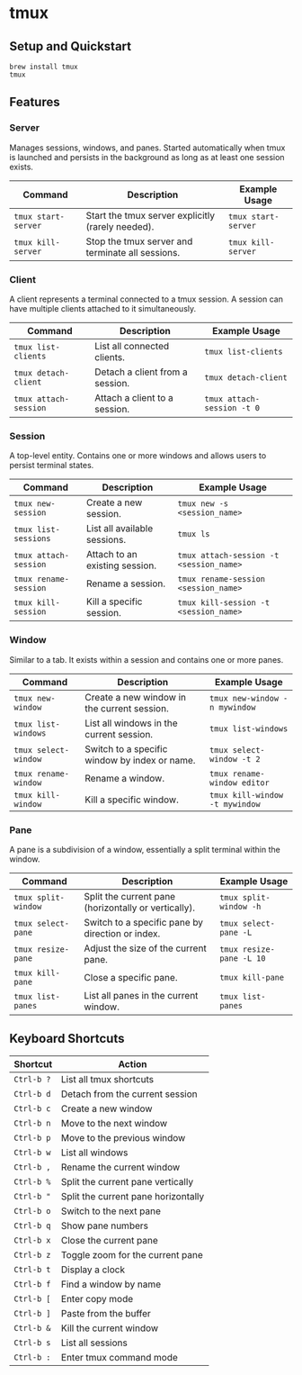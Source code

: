 # tmux

## Setup and Quickstart

```
brew install tmux
tmux
```

## Features

### Server

Manages sessions, windows, and panes. Started automatically when tmux is launched and persists in the background as long as at least one session exists.

| Command             | Description                                       | Example Usage       |
| ------------------- | ------------------------------------------------- | ------------------- |
| `tmux start-server` | Start the tmux server explicitly (rarely needed). | `tmux start-server` |
| `tmux kill-server`  | Stop the tmux server and terminate all sessions.  | `tmux kill-server`  |

### Client

A client represents a terminal connected to a tmux session. A session can have multiple clients attached to it simultaneously.

| Command               | Description                     | Example Usage              |
| --------------------- | ------------------------------- | -------------------------- |
| `tmux list-clients`   | List all connected clients.     | `tmux list-clients`        |
| `tmux detach-client`  | Detach a client from a session. | `tmux detach-client`       |
| `tmux attach-session` | Attach a client to a session.   | `tmux attach-session -t 0` |

### Session

A top-level entity. Contains one or more windows and allows users to persist terminal states.

| Command               | Description                    | Example Usage                           |
| --------------------- | ------------------------------ | --------------------------------------- |
| `tmux new-session`    | Create a new session.          | `tmux new -s <session_name>`            |
| `tmux list-sessions`  | List all available sessions.   | `tmux ls`                               |
| `tmux attach-session` | Attach to an existing session. | `tmux attach-session -t <session_name>` |
| `tmux rename-session` | Rename a session.              | `tmux rename-session <session_name>`    |
| `tmux kill-session`   | Kill a specific session.       | `tmux kill-session -t <session_name>`   |

### Window

Similar to a tab. It exists within a session and contains one or more panes.

| Command              | Description                                   | Example Usage                  |
| -------------------- | --------------------------------------------- | ------------------------------ |
| `tmux new-window`    | Create a new window in the current session.   | `tmux new-window -n mywindow`  |
| `tmux list-windows`  | List all windows in the current session.      | `tmux list-windows`            |
| `tmux select-window` | Switch to a specific window by index or name. | `tmux select-window -t 2`      |
| `tmux rename-window` | Rename a window.                              | `tmux rename-window editor`    |
| `tmux kill-window`   | Kill a specific window.                       | `tmux kill-window -t mywindow` |

### Pane

A pane is a subdivision of a window, essentially a split terminal within the window.

| Command             | Description                                          | Example Usage            |
| ------------------- | ---------------------------------------------------- | ------------------------ |
| `tmux split-window` | Split the current pane (horizontally or vertically). | `tmux split-window -h`   |
| `tmux select-pane`  | Switch to a specific pane by direction or index.     | `tmux select-pane -L`    |
| `tmux resize-pane`  | Adjust the size of the current pane.                 | `tmux resize-pane -L 10` |
| `tmux kill-pane`    | Close a specific pane.                               | `tmux kill-pane`         |
| `tmux list-panes`   | List all panes in the current window.                | `tmux list-panes`        |

## Keyboard Shortcuts

| **Shortcut** | **Action**                          |
| ------------ | ----------------------------------- |
| `Ctrl-b ?`   | List all tmux shortcuts             |
| `Ctrl-b d`   | Detach from the current session     |
| `Ctrl-b c`   | Create a new window                 |
| `Ctrl-b n`   | Move to the next window             |
| `Ctrl-b p`   | Move to the previous window         |
| `Ctrl-b w`   | List all windows                    |
| `Ctrl-b ,`   | Rename the current window           |
| `Ctrl-b %`   | Split the current pane vertically   |
| `Ctrl-b "`   | Split the current pane horizontally |
| `Ctrl-b o`   | Switch to the next pane             |
| `Ctrl-b q`   | Show pane numbers                   |
| `Ctrl-b x`   | Close the current pane              |
| `Ctrl-b z`   | Toggle zoom for the current pane    |
| `Ctrl-b t`   | Display a clock                     |
| `Ctrl-b f`   | Find a window by name               |
| `Ctrl-b [`   | Enter copy mode                     |
| `Ctrl-b ]`   | Paste from the buffer               |
| `Ctrl-b &`   | Kill the current window             |
| `Ctrl-b s`   | List all sessions                   |
| `Ctrl-b :`   | Enter tmux command mode             |
